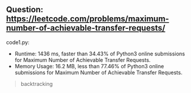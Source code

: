 ## Question: https://leetcode.com/problems/maximum-number-of-achievable-transfer-requests/

code1.py:
* Runtime: 1436 ms, faster than 34.43% of Python3 online submissions for Maximum Number of Achievable Transfer Requests.
* Memory Usage: 16.2 MB, less than 77.46% of Python3 online submissions for Maximum Number of Achievable Transfer Requests.
> backtracking